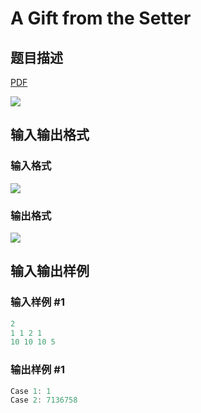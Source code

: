 # A Gift from the Setter

## 题目描述

[problemUrl]: https://uva.onlinejudge.org/index.php?option=com_onlinejudge&Itemid=8&category=242&page=show_problem&problem=3179

[PDF](https://uva.onlinejudge.org/external/120/p12028.pdf)

![](https://cdn.luogu.com.cn/upload/vjudge_pic/UVA12028/fd03c902d76f31cfd4fbef49a9bd3c0a75b6419e.png)

## 输入输出格式

### 输入格式

![](https://cdn.luogu.com.cn/upload/vjudge_pic/UVA12028/16bc26f2042dde5f02994eab531de90e2b5e70f6.png)

### 输出格式

![](https://cdn.luogu.com.cn/upload/vjudge_pic/UVA12028/9bf7677b9e1a4ec0aa68db72319c50b3d68c496b.png)

## 输入输出样例

### 输入样例 #1

```cpp
2
1 1 2 1
10 10 10 5
```


### 输出样例 #1

```cpp
Case 1: 1
Case 2: 7136758
```


